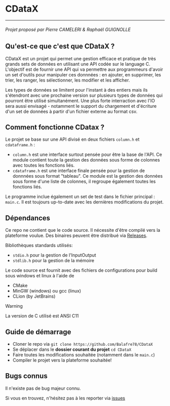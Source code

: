 # CDataX

---

###### Projet proposé par Pierre CAMELERI & Raphaël GUIGNOLLE

## Qu'est-ce que c'est que CDataX ?

CDataX est un projet qui permet une gestion efficace et pratique de très grands sets de données en utilisant une API
codée sur le language C. L'objectif est de fournir une API qui va permettre aux programmeurs d'avoir un set d'outils
pour manipuler ces donnnées : en ajouter, en supprimer, les trier, les ranger, les sélectionner, les modifier et les
afficher.

Les types de données se limitent pour l'instant à des entiers mais ils s'étendront avec une prochaine version sur
plusieurs types de données qui pourront être utilisé simultanément. Une plus forte interraction avec l'IO sera aussi
envisagé - notamment le support du chargement et d'écriture d'un set de données à partir d'un fichier externe au format
csv.

## Comment fonctionne CDatax ?

Le projet se base sur une API divisé en deux fichiers `column.h` et `cdataframe.h` :

* `column.h` est une interface surtout pensée pour être la base de l'API. Ce module contient toute la gestion des 
  données sous forme de colonnes avec toutes les fonctions liés.
* `cdataframe.h` est une interface finale pensée pour la gestion de donnnées sous format "tableau". Ce module est la 
  gestion des données sous forme d'une liste de colonnes, il regroupe également toutes les fonctions liés.

Le programme inclue également un set de test dans le fichier principal : `main.c`.
Il est toujours up-to-date avec les dernières modifications du projet.

## Dépendances

Ce repo ne contient que le code source. Il nécessite d'être compilé vers la plateforme voulue.
Des binaires peuvent être distribué via [Releases](https://github.com/Balafre78/CDataX/releases).

Bibliothèques standards utilisés:

* `stdio.h` pour la gestion de l'InputOutput
* `stdlib.h` pour la gestion de la mémoire

Le code source est fournit avec des fichiers de configurations pour build sous windows et linux à l'aide de

* CMake
* MinGW (windows) ou gcc (linux)
* CLion (by JetBrains)

> [!WARNING]
> La version de C utilisé est ANSI C11

## Guide de démarrage

* Cloner le repo via `git clone https://github.com/Balafre78/CDataX`
* Se déplacer dans le **dossier courant du projet** `cd CDataX`
* Faire toutes les modifications souhaitée (notamment dans le `main.c`)
* Compiler le projet vers la plateforme souhaitée!

## Bugs connus

Il n'existe pas de bug majeur connu.

Si vous en trouvez, n'hésitez pas à les reporter via [issues](https://github.com/Balafre78/CDataX/issues)